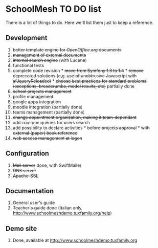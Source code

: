 # SchoolMesh TO DO list #

There is a lot of things to do. Here we'll list them just to keep a reference.

## Development ##

  1. ~~better template engine for _OpenOffice.org_ documents~~
  1. ~~management of external documents~~
  1. ~~internal search engine~~ (with Lucene)
  1. functional tests
  1. complete code revision
    * ~~move from Symfony 1.3 to 1.4~~
    * ~~remove deprecated solutions (e,g. use of unobtrusive Javascript with sfJqueryReloaded)~~
    * ~~choose best practices for standard problems (exceptions, breadcrumbs, model results, etc)~~ partially done
  1. ~~school projects management~~
  1. profile management
  1. ~~google apps integration~~
  1. moodle integration (partially done)
  1. teams management (partially done)
  1. ~~change appointment organization, making it team-dependant~~
  1. add common queries for users search
  1. add possibility to declare activities
    * ~~before projects approval~~
    * ~~with external (paper) book reference~~
  1. ~~web access management at logon~~

## Configuration ##

  1. ~~Mail server~~ done, with SwiftMailer
  1. ~~DNS server~~
  1. ~~Apache-SSL~~

## Documentation ##

  1. General user's guide
  1. ~~Teacher's guide~~ done (Italian only, http://www.schoolmeshdemo.tuxfamily.org/help)

## Demo site ##

  1. Done, available at http://www.schoolmeshdemo.tuxfamily.org

